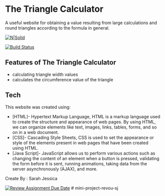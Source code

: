 # The Triangle Calculator
A useful website for obtaining a value resulting from large calculations and round triangles according to the formula in general.

[![N|Solid](https://cldup.com/dTxpPi9lDf.thumb.png)](https://nodesource.com/products/nsolid)

[![Build Status](https://travis-ci.org/joemccann/dillinger.svg?branch=master)](https://travis-ci.org/joemccann/dillinger)

## Features of The Triangle Calculator
- calculating triangle width values
- calculates the circumference value of the triangle

## Tech
This website was created using:
- [HTML]- Hypertext Markup Language, HTML is a markup language used to create the structure and appearance of web pages. By using HTML, we can organize elements like text, images, links, tables, forms, and so on in a web document.
- [CSS]- Cascading Style Sheets, CSS is used to set the appearance or style of the elements present in web pages that have been created using HTML.
- [Java Script]- JavaScript allows us to perform various actions such as changing the content of an element when a button is pressed, validating the form before it is sent, running animations, taking data from the server asynchronously (AJAX), and more.

Create By : Sarah Jessica

[![Review Assignment Due Date](https://classroom.github.com/assets/deadline-readme-button-24ddc0f5d75046c5622901739e7c5dd533143b0c8e959d652212380cedb1ea36.svg)](https://classroom.github.com/a/qf43-o8w)
#   m i n i - p r o j e c t - r e v o u - s j 
 
 
